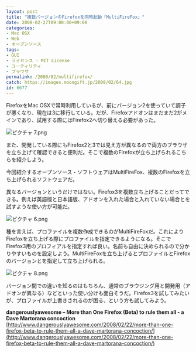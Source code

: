 ```yaml
---
layout: post
title: "複数バージョンのFirefoxを同時起動「MultiFireFox」"
date: 2008-02-27T09:00:00+09:00
categories:
- Mac OSX
- Web
- オープンソース
tags: 
- GUI
- ライセンス - MIT License
- ユーティリティ
- ブラウザ
permalink: /2008/02/multifirefox/
catch: https://images.moongift.jp/2008/02/64.jpg
id: 6677
---
```

FirefoxをMac OSXで常時利用しているが、前にバージョン2を使っていて調子が悪くなり、現在は3に移行している。だが、Firefoxアドオンはまだまだ2がメインであり、試用する際にはFirefox2へ切り替える必要があった。   
  
 ![ピクチャ 7.png](https://images.moongift.jp/2008/02/74.jpg)  
  
また、開発している際にもFirefox2と3では見え方が異なるので両方のブラウザを立ち上げて確認できると便利だ。そこで複数のFirefoxが立ち上げられるこちらを紹介しよう。   
  
今回紹介するオープンソース・ソフトウェアはMultiFireFox、複数のFirefoxを立ち上げられるソフトウェアだ。   
  
<!--more-->  
  
異なるバージョンというだけではない。Firefox3を複数立ち上げることだってできる。例えば英語版と日本語版、アドオンを入れた場合と入れていない場合とを試すような使い方が可能だ。   
  
 ![ピクチャ 6.png](https://images.moongift.jp/2008/02/64.jpg)  
  
種を言えば、プロファイルを複数作成できるのがMultiFireFoxだ。これによりFirefoxを立ち上げる際にプロファイルを指定できるようになる。そこでFirefox3用のプロフィアルを指定すれば良い。名前も自由に決められるので分かりやすいものを設定しよう。MultiFireFoxを立ち上げるとプロファイルとFirefoxのバージョンとを指定して立ち上げられる。   
  
 ![ピクチャ 8.png](https://images.moongift.jp/2008/02/83.jpg)  
  
バージョン間での違いを知るのはもちろん、通常のブラウジング用と開発用（アドオンが異なる）などといった使い分けも面白そうだ。Firefox3を試してみたいが、プロファイルが上書きされるのが困る、という方も試してみよう。   
  
**dangerouslyawesome – More than One Firefox (Beta) to rule them all - a Dave Martorana concoction**  
[http://www.dangerouslyawesome.com/2008/02/22/more-than-one-firefox-beta-to-rule-them-all-a-dave-martorana-concoction/](http://www.dangerouslyawesome.com/2008/02/22/more-than-one-firefox-beta-to-rule-them-all-a-dave-martorana-concoction/)

